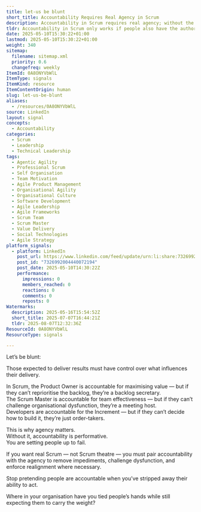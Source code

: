 ```yaml
---
title: let-us be blunt
short_title: Accountability Requires Real Agency in Scrum
description: Accountability in Scrum requires real agency; without the power to act, roles like Product Owner and Scrum Master become ineffective and accountability is undermined.
tldr: Accountability in Scrum only works if people also have the authority to make decisions and remove obstacles; otherwise, roles become meaningless and teams are set up to fail. To achieve real results, ensure your Product Owners, Scrum Masters, and Developers have both responsibility and the power to act. Review your organisation to identify where you may be limiting agency while still expecting accountability.
date: 2025-05-10T15:30:22+01:00
lastmod: 2025-05-10T15:30:22+01:00
weight: 340
sitemap:
  filename: sitemap.xml
  priority: 0.6
  changefreq: weekly
ItemId: 0A8ONYVbWlL
ItemType: signals
ItemKind: resource
ItemContentOrigin: human
slug: let-us-be-blunt
aliases:
  - /resources/0A8ONYVbWlL
source: LinkedIn
layout: signal
concepts:
  - Accountability
categories:
  - Scrum
  - Leadership
  - Technical Leadership
tags:
  - Agentic Agility
  - Professional Scrum
  - Self Organisation
  - Team Motivation
  - Agile Product Management
  - Organisational Agility
  - Organisational Culture
  - Software Development
  - Agile Leadership
  - Agile Frameworks
  - Scrum Team
  - Scrum Master
  - Value Delivery
  - Social Technologies
  - Agile Strategy
platform_signals:
  - platform: LinkedIn
    post_url: https://www.linkedin.com/feed/update/urn:li:share:7326992004440072194
    post_id: "7326992004440072194"
    post_date: 2025-05-10T14:30:22Z
    performance:
      impressions: 0
      members_reached: 0
      reactions: 0
      comments: 0
      reposts: 0
Watermarks:
  description: 2025-05-16T15:54:52Z
  short_title: 2025-07-07T16:44:21Z
  tldr: 2025-08-07T12:32:36Z
ResourceId: 0A8ONYVbWlL
ResourceType: signals

---
```

Let’s be blunt:

Those expected to deliver results must have control over what influences their delivery.

In Scrum, the Product Owner is accountable for maximising value — but if they can’t reprioritise the backlog, they’re a backlog secretary.  
The Scrum Master is accountable for team effectiveness — but if they can’t challenge organisational dysfunction, they’re a meeting host.  
Developers are accountable for the Increment — but if they can’t decide how to build it, they’re just order-takers.

This is why agency matters.  
Without it, accountability is performative.  
You are setting people up to fail.

If you want real Scrum — not Scrum theatre — you must pair accountability with the agency to remove impediments, challenge dysfunction, and enforce realignment where necessary.

Stop pretending people are accountable when you’ve stripped away their ability to act.

Where in your organisation have you tied people’s hands while still expecting them to carry the weight?
